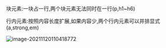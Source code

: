 块元素:一块占一行,两个块元素无法同时在一行(p,h1~h6)

行内元素:按照内容长度扩展,如果内容少,两个行内元素可以并排显式(a,strong,em)

![image-20211120110418772](https://gitee.com/zhssss/image/raw/master/202111201104902.png)
